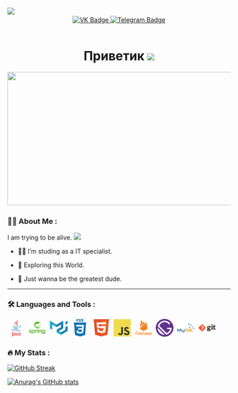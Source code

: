 # <div id="header" align="center">
  <img src="https://media.giphy.com/media/KREhkCAYHd5NYTN4xI/giphy.gif" width="300"/>
</div>
<div id="badges" align="center">
  <a href="https://vk.com/podolskiyparen">
    <img src="https://img.shields.io/badge/VK-pink?style=for-the-badge&logo=VK&logoColor=white" alt="VK Badge"/>
  </a>
  <a href="https://web.telegram.org/k/#@REM">
    <img src="https://img.shields.io/badge/Telegram-blue?style=for-the-badge&logo=Telegram&logoColor=white" alt="Telegram Badge"/>
  </a>
</div>
<div id="viewprof" align="center">
<img src="https://komarev.com/ghpvc/?username= your-github-ToTheNameOfGod&style=flat-square&color=blue" alt=""/>
</div>
<div id="heythere" align="center">
  <h1>
  Приветик
  <img src="https://media.giphy.com/media/hvRJCLFzcasrR4ia7z/giphy.gif" width="30px"/>
</h1>
</div>
<div align="center">
  <img src="https://media.giphy.com/media/26DNfEyKEiWj4oYyQ/giphy.gif" width="600" height="300"/>
</div>

### :sassy_man: About Me :
I am trying to be alive. <img src="https://media.giphy.com/media/J2yDvX0N4GpAdHOD3N/giphy.gif" width="50"> 

- :man_astronaut: I’m studing as a IT specialist.

- :city_sunset: Exploring this World.

- :angel: Just wanna be the greatest dude.

---
### :hammer_and_wrench: Languages and Tools :
<div>
  <img src="https://github.com/devicons/devicon/blob/master/icons/java/java-original-wordmark.svg" title="Java" alt="Java" width="40" height="40"/>&nbsp;
  <img src="https://github.com/devicons/devicon/blob/master/icons/spring/spring-original-wordmark.svg" title="Spring" alt="Spring" width="40" height="40"/>&nbsp;
  <img src="https://github.com/devicons/devicon/blob/master/icons/materialui/materialui-original.svg" title="Material UI" alt="Material UI" width="40" height="40"/>&nbsp;
  <img src="https://github.com/devicons/devicon/blob/master/icons/css3/css3-plain-wordmark.svg"  title="CSS3" alt="CSS" width="40" height="40"/>&nbsp;
  <img src="https://github.com/devicons/devicon/blob/master/icons/html5/html5-original.svg" title="HTML5" alt="HTML" width="40" height="40"/>&nbsp;
  <img src="https://github.com/devicons/devicon/blob/master/icons/javascript/javascript-original.svg" title="JavaScript" alt="JavaScript" width="40" height="40"/>&nbsp;
  <img src="https://github.com/devicons/devicon/blob/master/icons/firebase/firebase-plain-wordmark.svg" title="Firebase" alt="Firebase" width="40" height="40"/>&nbsp;
  <img src="https://github.com/devicons/devicon/blob/master/icons/gatsby/gatsby-original.svg" title="Gatsby"  alt="Gatsby" width="40" height="40"/>&nbsp;
  <img src="https://github.com/devicons/devicon/blob/master/icons/mysql/mysql-original-wordmark.svg" title="MySQL"  alt="MySQL" width="40" height="40"/>&nbsp;
  <img src="https://github.com/devicons/devicon/blob/master/icons/git/git-original-wordmark.svg" title="Git" **alt="Git" width="40" height="40"/>
</div>

### :fire: My Stats :

[![GitHub Streak](http://github-readme-streak-stats.herokuapp.com?user=ToTheNameOfGod&theme=dark-smoky&hide_border=true&border_radius=7&locale=ru&date_format=M%20j%5B%2C%20Y%5D)](https://git.io/streak-stats)

[![Anurag's GitHub stats](https://github-readme-stats.vercel.app/api?username=ToTheNameOfGod)](https://github.com/ToTheNameOfGod/github-readme-stats)
